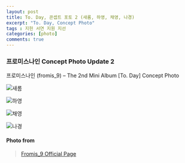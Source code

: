 ```yaml
---
layout: post
title: To. Day, 콘셉트 포토 2 (새롬, 하영, 채영, 나경)
excerpt: "To. Day, Concept Photo"
tags : 지헌 서연 지원 지선
categories: [photo]
comments: true
---
```


### 프로미스나인 Concept Photo Update 2

프로미스나인 (fromis_9) – The 2nd Mini Album [To. Day] Concept Photo

![새롬](http://media.fromisnine.com/wp-content/uploads/2018/05/25200604/5.-LEE-SAE-ROM.jpg)

![하영](http://media.fromisnine.com/wp-content/uploads/2018/05/25200605/6.-SONG-HA-YOUNG.jpg)

![채영](http://media.fromisnine.com/wp-content/uploads/2018/05/25200606/7.-LEE-CHAE-YOUNG.jpg)

![나경](http://media.fromisnine.com/wp-content/uploads/2018/05/25200607/8.-LEE-NA-GYUNG.jpg)


#### Photo from 
> [Fromis_9 Official Page](http://fromisnine.com/photos/)